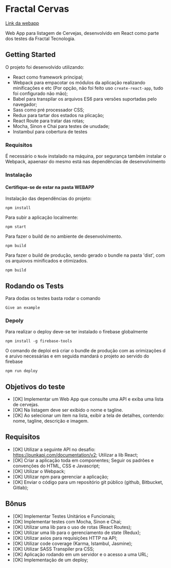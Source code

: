 # Fractal Cervas 

[Link da webapp](https://fractalcervas.firebaseapp.com/#/)

Web App para listagem de Cervejas, desenvolvido em React como parte dos testes da Fractal Tecnologia.

## Getting Started

O projeto foi desenvolvido utilizando:
  - React como framework principal;
  - Webpack para empacotar os módulos da aplicação realizando minificações e etc (Por opção, não foi feito uso ```create-react-app```, tudo foi configurado não mão);
  - Babel para transpilar os arquivos ES6 para versões suportadas pelo navegador;
  - Sass como pré processador CSS;
  - Redux para tartar dos estados na plicação;
  - React Route para tratar das rotas;
  - Mocha, Sinon e Chai para testes de unudade;
  - Instambul para cobertura de testes
  
### Requisitos
É necessário o ```Node``` instalado na máquina, por segurança também instalar o Webpack, apaenasr do mesmo está nas dependências de desenvolvimento

### Instalação 
#### Certifique-se  de estar na pasta WEBAPP

Instalação das dependências do projeto: 
```
npm install 
```

Para subir a aplicação localmente:
```
npm start
```

Para fazer o build de no ambiente de desenvolvimento.  
```
npm build
```

Para fazer o build de produção, sendo gerado o bundle na pasta 'dist', com os arquiovos minificados e otimizados.    
```
npm build
```

## Rodando os Tests

Para dodas os testes basta rodar o comando 
```
Give an example
```


### Depoly 

Para realizar o deploy deve-se ter instalado o firebase globalmente

```
npm install -g firebase-tools 
```
O comando de deploi erá criar o bundle de produção com as orimizações d e aruivo necessárias e em seguida mandará o projeto ao servido do firebase
```
npm run deploy  
```



## Objetivos do teste

* [OK] Implementar um Web App que consulte uma API e exiba uma lista de cervejas. 
* [OK] Na listagem deve ser exibido o nome e tagline. 
* [OK] Ao selecionar um item na lista, exibir a tela de detalhes, contendo: nome, tagline, descrição e imagem.


## Requisitos

* [OK] Utilizar a seguinte API no desafio: https://punkapi.com/documentation/v2;
Utilizar a lib React;
* [OK] Criar a aplicação toda em componentes;
Seguir os padrões e convenções do HTML, CSS e Javascript;
* [OK] Utilizar o Webpack;
* [OK] Utilizar npm para gerenciar a aplicação;
* [OK] Enviar o código para um repositório git público (github, Bitbucket, Gitlab);

## Bônus

* [OK] Implementar Testes Unitários e Funcionais;
* [OK] Implementar testes com Mocha, Sinon e Chai;
* [OK] Utilizar uma lib para o uso de rotas (React Routes);
* [OK] Utilizar uma lib para o gerenciamento de state (Redux);
* [OK] Utilizar axios para requisições HTTP na API;
* [OK] Utilizar code coverage (Karma, Istambul, Jasmine);
* [OK] Utilizar SASS Transpiler pra CSS;
* [OK] Aplicação rodando em um servidor e o acesso a uma URL;
* [OK] Implementação de um deploy;

